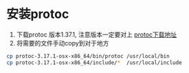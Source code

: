 # 安装protoc

1. 下载protoc 版本1.37.1, 注意版本一定要对上 [protoc下载地址](https://github.com/protocolbuffers/protobuf/releases)
2. 将需要的文件手动copy到对于地方
```sh
cp protoc-3.17.1-osx-x86_64/bin/protoc /usr/local/bin
cp protoc-3.17.1-osx-x86_64/include/*  /usr/local/include
```

